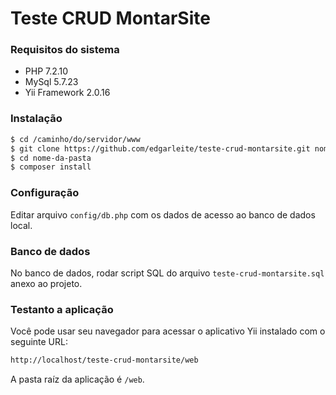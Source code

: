 # Teste CRUD MontarSite

### Requisitos do sistema
- PHP 7.2.10
- MySql 5.7.23
- Yii Framework 2.0.16

### Instalação
```sh
$ cd /caminho/do/servidor/www
$ git clone https://github.com/edgarleite/teste-crud-montarsite.git nome-da-pasta
$ cd nome-da-pasta
$ composer install
```

### Configuração
Editar arquivo `config/db.php` com os dados de acesso ao banco de dados local.

### Banco de dados
No banco de dados, rodar script SQL do arquivo `teste-crud-montarsite.sql` anexo ao projeto.

### Testanto a aplicação

Você pode usar seu navegador para acessar o aplicativo Yii instalado com o seguinte URL:
```sh
http://localhost/teste-crud-montarsite/web
```

A pasta raíz da aplicação é `/web`.